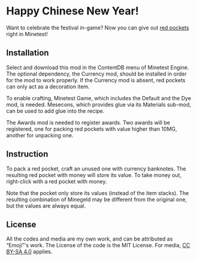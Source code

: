 # Happy Chinese New Year!
Want to celebrate the festival in-game? Now you can give out [red pockets](https://en.wikipedia.org/wiki/Red_envelope) right in Minetest!

## Installation
Select and download this mod in the ContentDB menu of Minetest Engine. The optional dependency, the Currency mod, should be installed in order for the mod to work properly. If the Currency mod is absent, red pockets can only act as a decoration item.

To enable crafting, Minetest Game, which includes the Default and the Dye mod, is needed. Mesecons, which provides glue via its Materials sub-mod, can be used to add glue into the recipe.

The Awards mod is needed to register awards. Two awards will be registered, one for packing red pockets with value higher than 10MG, another for unpacking one.

## Instruction
To pack a red pocket, craft an unused one with currency banknotes. The resulting red pocket with money will store its value. To take money out, right-click with a red pocket with money.

Note that the pocket only store its values (instead of the item stacks). The resulting combination of Minegeld may be different from the original one, but the values are always equal.

## License
All the codes and media are my own work, and can be attributed as “Emoji”'s work. The License of the code is the MIT License. For media, [CC BY-SA 4.0](https://creativecommons.org/licenses/by-sa/4.0/) applies.
